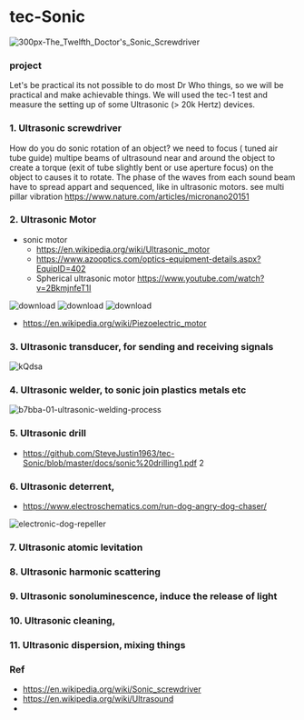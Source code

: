 # tec-Sonic

![300px-The_Twelfth_Doctor's_Sonic_Screwdriver](https://user-images.githubusercontent.com/58069246/169831371-463ad4d4-1444-4e67-94e0-f573d4257cb6.jpg)



### project
Let's be practical its not possible to do most Dr Who things, so we will be practical and make achievable things. We will used the tec-1 test and measure the setting up of some Ultrasonic (> 20k Hertz) devices. 

### 1. Ultrasonic screwdriver 

How do you do sonic rotation of an object? we need to focus ( tuned air tube guide) multipe beams of ultrasound near and around the object to create a torque (exit of tube slightly bent or use aperture focus) on the object to causes it to rotate. The phase of the waves from each sound beam have to spread appart and sequenced, like in ultrasonic motors. see multi pillar vibration https://www.nature.com/articles/micronano20151



### 2. Ultrasonic Motor
- sonic motor
  - https://en.wikipedia.org/wiki/Ultrasonic_motor
  - https://www.azooptics.com/optics-equipment-details.aspx?EquipID=402
  - Spherical ultrasonic motor https://www.youtube.com/watch?v=2BkmjnfeT1I

![download](https://user-images.githubusercontent.com/58069246/169829622-31fd0ad1-6d10-492f-b2f6-dd5232198dee.jpg)
![download](https://user-images.githubusercontent.com/58069246/169829662-d555a033-e28e-4d58-a8fa-3b759b5e991f.jpg)
![download](https://user-images.githubusercontent.com/58069246/169829866-a391f3e2-a034-468f-976c-9a204a9b2907.jpg)

- https://en.wikipedia.org/wiki/Piezoelectric_motor
 
### 3. Ultrasonic transducer, for sending and receiving signals
![kQdsa](https://user-images.githubusercontent.com/58069246/195086376-34c8cd24-a185-4289-a060-f06008002765.jpg)

### 4. Ultrasonic welder, to sonic join plastics metals etc
![b7bba-01-ultrasonic-welding-process](https://user-images.githubusercontent.com/58069246/195086851-9b398319-346a-438e-b398-d12682520bdb.jpg)

### 5. Ultrasonic drill
- https://github.com/SteveJustin1963/tec-Sonic/blob/master/docs/sonic%20drilling1.pdf 2


### 6. Ultrasonic deterrent, 
- https://www.electroschematics.com/run-dog-angry-dog-chaser/

![electronic-dog-repeller](https://user-images.githubusercontent.com/58069246/195087129-40061378-1ea2-4788-8d2c-0c73ad22ea75.gif)

### 7. Ultrasonic atomic levitation

### 8. Ultrasonic harmonic scattering

### 9. Ultrasonic sonoluminescence, induce the release of light

### 10. Ultrasonic cleaning, 

### 11. Ultrasonic dispersion, mixing things 







 

### Ref
- https://en.wikipedia.org/wiki/Sonic_screwdriver
- https://en.wikipedia.org/wiki/Ultrasound
- 


